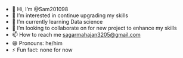 - 👋 Hi, I’m @Sam201098
- 👀 I’m interested in continue upgrading my skills
- 🌱 I’m currently learning Data science
- 💞️ I’m looking to collaborate on for new project to enhance my skills
- 📫 How to reach me sagarmahajan3205@gmail.com
- 😄 Pronouns: he/him
- ⚡ Fun fact: none for now

<!---
Sam201098/Sam201098 is a ✨ special ✨ repository because its `README.md` (this file) appears on your GitHub profile.
You can click the Preview link to take a look at your changes.
--->
